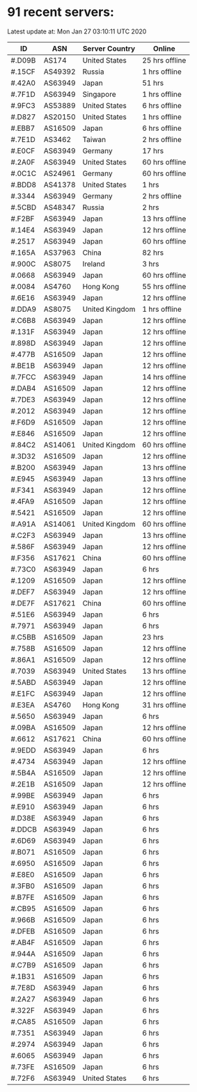 # 91 recent servers:

Latest update at: Mon Jan 27 03:10:11 UTC 2020

| ID | ASN | Server Country | Online |
| -- | --- | -------------- | ------ |
| #.D09B | AS174 | United States | 25 hrs offline |
| #.15CF | AS49392 | Russia | 1 hrs offline |
| #.42A0 | AS63949 | Japan | 51 hrs |
| #.7F1D | AS63949 | Singapore | 1 hrs offline |
| #.9FC3 | AS53889 | United States | 6 hrs offline |
| #.D827 | AS20150 | United States | 1 hrs offline |
| #.EBB7 | AS16509 | Japan | 6 hrs offline |
| #.7E1D | AS3462 | Taiwan | 2 hrs offline |
| #.E0CF | AS63949 | Germany | 17 hrs |
| #.2A0F | AS63949 | United States | 60 hrs offline |
| #.0C1C | AS24961 | Germany | 60 hrs offline |
| #.BDD8 | AS41378 | United States | 1 hrs |
| #.3344 | AS63949 | Germany | 2 hrs offline |
| #.5CBD | AS48347 | Russia | 2 hrs |
| #.F2BF | AS63949 | Japan | 13 hrs offline |
| #.14E4 | AS63949 | Japan | 12 hrs offline |
| #.2517 | AS63949 | Japan | 60 hrs offline |
| #.165A | AS37963 | China | 82 hrs |
| #.900C | AS8075 | Ireland | 3 hrs |
| #.0668 | AS63949 | Japan | 60 hrs offline |
| #.0084 | AS4760 | Hong Kong | 55 hrs offline |
| #.6E16 | AS63949 | Japan | 12 hrs offline |
| #.DDA9 | AS8075 | United Kingdom | 1 hrs offline |
| #.C6B8 | AS63949 | Japan | 12 hrs offline |
| #.131F | AS63949 | Japan | 12 hrs offline |
| #.898D | AS63949 | Japan | 12 hrs offline |
| #.477B | AS16509 | Japan | 12 hrs offline |
| #.BE1B | AS63949 | Japan | 12 hrs offline |
| #.7FCC | AS63949 | Japan | 14 hrs offline |
| #.DAB4 | AS16509 | Japan | 12 hrs offline |
| #.7DE3 | AS63949 | Japan | 12 hrs offline |
| #.2012 | AS63949 | Japan | 12 hrs offline |
| #.F6D9 | AS16509 | Japan | 12 hrs offline |
| #.E846 | AS16509 | Japan | 12 hrs offline |
| #.84C2 | AS14061 | United Kingdom | 60 hrs offline |
| #.3D32 | AS16509 | Japan | 12 hrs offline |
| #.B200 | AS63949 | Japan | 13 hrs offline |
| #.E945 | AS63949 | Japan | 13 hrs offline |
| #.F341 | AS63949 | Japan | 12 hrs offline |
| #.4FA9 | AS16509 | Japan | 12 hrs offline |
| #.5421 | AS16509 | Japan | 12 hrs offline |
| #.A91A | AS14061 | United Kingdom | 60 hrs offline |
| #.C2F3 | AS63949 | Japan | 13 hrs offline |
| #.586F | AS63949 | Japan | 12 hrs offline |
| #.F356 | AS17621 | China | 60 hrs offline |
| #.73C0 | AS63949 | Japan | 6 hrs |
| #.1209 | AS16509 | Japan | 12 hrs offline |
| #.DEF7 | AS63949 | Japan | 12 hrs offline |
| #.DE7F | AS17621 | China | 60 hrs offline |
| #.51E6 | AS63949 | Japan | 6 hrs |
| #.7971 | AS63949 | Japan | 6 hrs |
| #.C5BB | AS16509 | Japan | 23 hrs |
| #.758B | AS16509 | Japan | 12 hrs offline |
| #.86A1 | AS16509 | Japan | 12 hrs offline |
| #.7039 | AS63949 | United States | 13 hrs offline |
| #.5ABD | AS63949 | Japan | 12 hrs offline |
| #.E1FC | AS63949 | Japan | 12 hrs offline |
| #.E3EA | AS4760 | Hong Kong | 31 hrs offline |
| #.5650 | AS63949 | Japan | 6 hrs |
| #.09BA | AS16509 | Japan | 12 hrs offline |
| #.6612 | AS17621 | China | 60 hrs offline |
| #.9EDD | AS63949 | Japan | 6 hrs |
| #.4734 | AS63949 | Japan | 12 hrs offline |
| #.5B4A | AS16509 | Japan | 12 hrs offline |
| #.2E1B | AS16509 | Japan | 12 hrs offline |
| #.99BE | AS63949 | Japan | 6 hrs |
| #.E910 | AS63949 | Japan | 6 hrs |
| #.D38E | AS63949 | Japan | 6 hrs |
| #.DDCB | AS63949 | Japan | 6 hrs |
| #.6D69 | AS63949 | Japan | 6 hrs |
| #.B071 | AS16509 | Japan | 6 hrs |
| #.6950 | AS16509 | Japan | 6 hrs |
| #.E8E0 | AS16509 | Japan | 6 hrs |
| #.3FB0 | AS16509 | Japan | 6 hrs |
| #.B7FE | AS16509 | Japan | 6 hrs |
| #.CB95 | AS16509 | Japan | 6 hrs |
| #.966B | AS16509 | Japan | 6 hrs |
| #.DFEB | AS16509 | Japan | 6 hrs |
| #.AB4F | AS16509 | Japan | 6 hrs |
| #.944A | AS16509 | Japan | 6 hrs |
| #.C7B9 | AS16509 | Japan | 6 hrs |
| #.1B31 | AS16509 | Japan | 6 hrs |
| #.7E8D | AS63949 | Japan | 6 hrs |
| #.2A27 | AS63949 | Japan | 6 hrs |
| #.322F | AS63949 | Japan | 6 hrs |
| #.CA85 | AS16509 | Japan | 6 hrs |
| #.7351 | AS63949 | Japan | 6 hrs |
| #.2974 | AS63949 | Japan | 6 hrs |
| #.6065 | AS63949 | Japan | 6 hrs |
| #.73FE | AS16509 | Japan | 6 hrs |
| #.72F6 | AS63949 | United States | 6 hrs |

